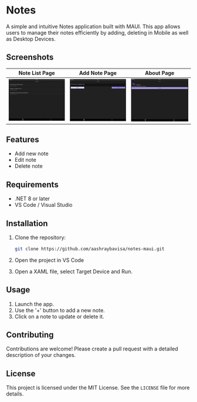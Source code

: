 
# Notes

A simple and intuitive Notes application built with MAUI. This app allows users to manage their notes efficiently by adding, deleting in Mobile as well as Desktop Devices.

## Screenshots

Note List Page | Add Note Page | About Page   
:-------------------------:|:-------------------------:|:-------------------------:
| <img src="screenshots/ListPage.png" width="250px"> | <img src="screenshots/AddNotePage.png" width="250px"> | <img src="screenshots/AboutPage.png" width="250px"> |

## Features

- Add new note
- Edit note
- Delete note

## Requirements

- .NET 8 or later
- VS Code / Visual Studio

## Installation

1. Clone the repository:

   ```bash
   git clone https://github.com/aashraybavisa/notes-maui.git
   ```

2. Open the project in VS Code

3. Open a XAML file, select Target Device and Run.

## Usage

1. Launch the app.
2. Use the '+' button to add a new note.
3. Click on a note to update or delete it.

## Contributing

Contributions are welcome! Please create a pull request with a detailed description of your changes.

## License

This project is licensed under the MIT License. See the `LICENSE` file for more details.
